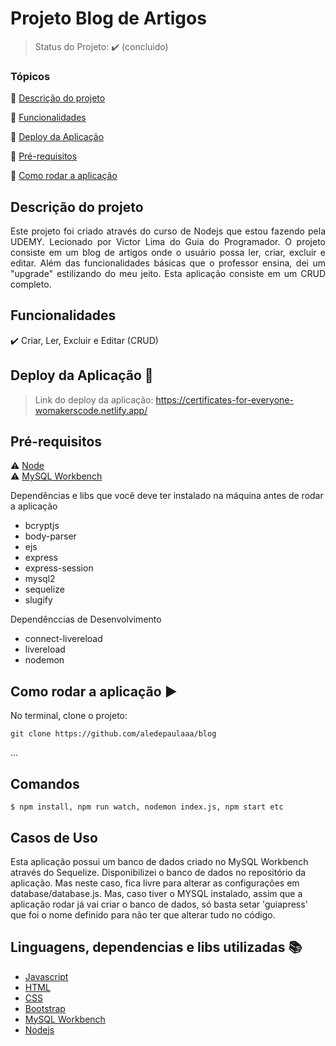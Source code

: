 <h1>Projeto Blog de Artigos</h1> 

<p align="center">
  
</p>

> Status do Projeto: :heavy_check_mark: (concluido)

### Tópicos 

:small_blue_diamond: [Descrição do projeto](#descrição-do-projeto)

:small_blue_diamond: [Funcionalidades](#funcionalidades)

:small_blue_diamond: [Deploy da Aplicação](#deploy-da-aplicação-dash)

:small_blue_diamond: [Pré-requisitos](#pré-requisitos)

:small_blue_diamond: [Como rodar a aplicação](#como-rodar-a-aplicação-arrow_forward)




## Descrição do projeto 

<p align="justify">
  Este projeto foi criado através do curso de Nodejs que estou fazendo pela UDEMY. Lecionado por Victor Lima do Guia do Programador. O projeto consiste em um blog de artigos onde o usuário possa ler, criar, excluir e editar. Além das funcionalidades básicas que o professor ensina, dei um "upgrade" estilizando do meu jeito. Esta aplicação consiste em um CRUD completo.
</p>

## Funcionalidades

:heavy_check_mark: Criar, Ler, Excluir e Editar (CRUD)


## Deploy da Aplicação :dash:

> Link do deploy da aplicação: https://certificates-for-everyone-womakerscode.netlify.app/



## Pré-requisitos

:warning: [Node](https://nodejs.org/en/download/)<br>
:warning: [MySQL Workbench](https://dev.mysql.com/downloads/workbench/)


Dependências e libs que você deve ter instalado na máquina antes de rodar a aplicação 
  - bcryptjs
  - body-parser
  - ejs
  - express
  - express-session
  - mysql2
  - sequelize
  - slugify
  
Dependênccias de Desenvolvimento
  - connect-livereload
  - livereload
  - nodemon

## Como rodar a aplicação :arrow_forward:

No terminal, clone o projeto: 

```
git clone https://github.com/aledepaulaaa/blog
```

... 


## Comandos


```
$ npm install, npm run watch, nodemon index.js, npm start etc
```

## Casos de Uso

Esta aplicação possui um banco de dados criado no MySQL Workbench através do Sequelize. Disponibilizei o banco de dados no repositório da aplicação. Mas neste caso, fica livre para alterar as configurações em database/database.js. Mas, caso tiver o MYSQL instalado, assim que a aplicação rodar já vai criar o banco de dados, só basta setar 'guiapress' que foi o nome definido para não ter que alterar tudo no código.


## Linguagens, dependencias e libs utilizadas :books:

- [Javascript](#)
- [HTML](#)
- [CSS](#)
- [Bootstrap](#)
- [MySQL Workbench](#)
- [Nodejs](#)
